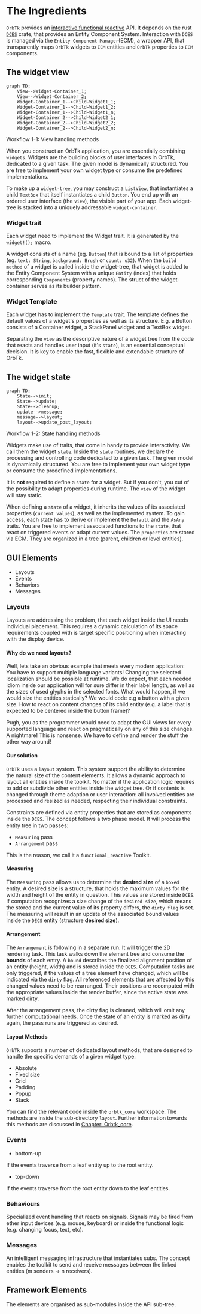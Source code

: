 # The Ingredients

`OrbTk` provides an [interactive functional
reactive][functional_reactive] API. It depends on the rust
[`DCES`][dces] crate, that provides an Entity Component
System. Interaction with `DCES` is managed via the `Entity Component
Manager`(ECM), a wrapper API, that transparently maps `OrbTk` widgets
to `ECM` entities and `OrbTk` properties to `ECM` components.

[dces]: https://docs.rs/dces
[functional_reactive]: https://en.wikipedia.org/wiki/Functional_reactive_programming

## The widget view

```mermaid
graph TD;
	View-->Widget-Container_1;
	View-->Widget-Container_2;
	Widget-Container_1-->Child-Widget1_1;
	Widget-Container_1-->Child-Widget1_2;
	Widget-Container_1-->Child-Widget1_n;
	Widget-Container_2-->Child-Widget2_1;
	Widget-Container_2-->Child-Widget2_2;
	Widget-Container_2-->Child-Widget2_n;
```
<span class="caption">Workflow 1-1: View handling methods</span>

When you construct an OrbTk application, you are essentially combining
`widgets`. Widgets are the building blocks of user interfaces in
OrbTk, dedicated to a given task. The given model is dynamically
structured. You are free to implement your own widget type or consume
the predefined implementations.

To make up a `widget-tree`, you may construct a `ListView`, that
instantiates a child `TextBox` that itself instantiates a child
`Button`. You end up with an ordered user interface (the `view`), the
visible part of your app. Each widget-tree is stacked into a uniquely
addressable `widget-container`.

### Widget trait
Each widget need to implement the Widget trait. It is generated by the
`widget!();` macro.

A widget consists of a name (eg. `Button`) that is bound to a list of
properties (eg. `text: String`, `background: Brush` or `count:
u32`). When the `build method` of a widget is called inside the
widget-tree, that widget is added to the Entity Component System with
a unique `Entity` (index) that holds corresponding `Components` (property
names). The struct of the widget-container serves as its builder pattern.

### Widget Template
Each widget has to implement the `Template` trait. The template defines
the default values of a widget's properties as well as its
structure. E.g. a Button consists of a Container widget, a StackPanel
widget and a TextBox widget.

Separating the `view` as the descriptive nature of a widget tree from
the code that reacts and handles user input (it's `state`), is an
essential conceptual decision. It is key to enable the fast, flexible
and extendable structure of OrbTk.

## The widget state

```mermaid
graph TD;
	State-->init;
	State-->update;
	State-->cleanup;
	update-->message;
	message-->layout;
	layout-->update_post_layout;

```
<span class="caption">Workflow 1-2: State handling methods</span>

Widgets make use of traits, that come in handy to provide
interactivity. We call them the widget `state`. Inside the `state`
routines, we declare the processing and controlling code dedicated to
a given task. The given model is dynamically structured. You are free
to implement your own widget type or consume the predefined
implementations.

It is **not** required to define a `state` for a widget. But if you
don't, you cut of the possibility to adapt properties during
runtime. The `view` of the widget will stay static.

When defining a `state` of a widget, it inherits the values of its
associated properties (`current values`), as well as the implemented
system. To gain access, each state has to derive or implement the
`Default` and the `AsAny` traits. You are free to implement
associated functions to the `state`, that react on triggered events or
adapt current values. The `properties` are stored via ECM. They are
organized in a tree (parent, children or level entities).


## GUI Elements

* Layouts
* Events
* Behaviors
* Messages

### Layouts

Layouts are addressing the problem, that each widget inside the UI
needs individual placement. This requires a dynamic calculation of its
space requirements coupled with is target specific positioning when
interacting with the display device.

#### Why do we need layouts?

Well, lets take an obvious example that meets every modern
application: You have to support multiple language variants! Changing
the selected localization should be possible at runtime. We do expect,
that each needed idiom inside our application will for sure differ in
their label length, as well as the sizes of used glyphs in the
selected fonts. What would happen, if we would size the entities
statically? We would code e.g a button with a given size. How to react
on content changes of its child entity (e.g. a label that is expected
to be centered inside the button frame)?

Pugh, you as the programmer would need to adapt the GUI views for every
supported language and react on pragmatically on any of this size
changes. A nightmare! This is nonsense. We have to define and render
the stuff the other way around!

#### Our solution

`OrbTk` uses a `layout` system. This system support the ability to
determine the natural size of the content elements. It allows a dynamic
approach to layout all entities inside the toolkit. No matter if the
application logic requires to add or subdivide other entities inside
the widget tree. Or if contents is changed through theme adaption or
user interaction: all involved entities are processed and resized as
needed, respecting their individual constraints.

Constraints are defined via entity properties that are
stored as components inside the `DCES`. The concept follows a two
phase model. It will process the entity tree in two passes:

  * `Measuring` pass
  * `Arrangement` pass

This is the reason, we call it a `functional_reactive` Toolkit.

#### Measuring

The `Measuring` pass allows us to determine the **desired size** of a
`boxed` entity. A desired size is a structure, that holds the maximum
values for the width and height of the entity in question. This values
are stored inside `DCES`. If computation recognizes a size change of
the `desired size`, which means the stored and the current value of
its property differs, the `dirty flag` is set. The measuring will
result in an update of the associated bound values inside the `DECS`
entity (structure **desired size**).

#### Arrangement

The `Arrangement` is following in a separate run. It will trigger the
2D rendering task. This task walks down the element tree and consume
the **bounds** of each entry. A `bound` describes the finalized
alignment position of an entity (height, width) and is stored inside
the `DCES`. Computation tasks are only triggered, if the values of
a tree element have changed, which will be indicated via the `dirty`
flag. All referenced elements that are affected by this changed values
need to be rearranged. Their positions are recomputed with the
appropriate values inside the render buffer, since the active state
was marked dirty.

After the arrangement pass, the dirty flag is cleaned, which will omit
any further computational needs. Once the state of an entity is marked
as dirty again, the pass runs are triggered as desired.

#### Layout Methods

`OrbTk` supports a number of dedicated layout methods, that are
designed to handle the specific demands of a given widget type:

* Absolute
* Fixed size
* Grid
* Padding
* Popup
* Stack

You can find the relevant code inside the `orbtk_core` workspace. The methods are inside the sub-directory `layout`.
Further information towards this methods are discussed in [Chapter: Orbtk_core][layout].

[layout]: https://doc.redox-os.org/orbtk-book/ch02-02-workspace-orbtk-core.html#layout

### Events

* bottom-up

If the events traverse from a leaf entity up to the root entity.

* top-down

If the events traverse from the root entity down to the leaf entities.

### Behaviours

Specialized event handling that reacts on signals. Signals may be fired from ether input devices
(e.g. mouse, keyboard) or inside the functional logic (e.g. changing  focus, text, etc).

### Messages

An intelligent messaging infrastructure that instantiates subs. The
concept enables the toolkit to send and receive messages between the
linked entities (m senders -> n receivers).

## Framework Elements

The elements are organised as sub-modules inside the API sub-tree.
